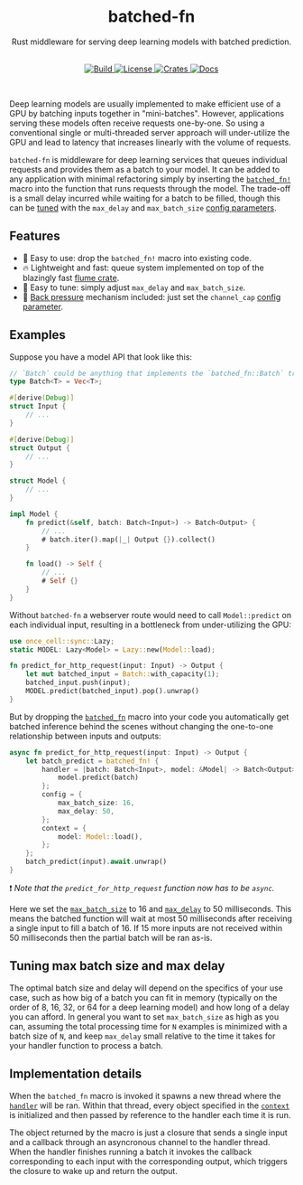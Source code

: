 <div align="center">
    <h1>batched-fn</h1>
    Rust middleware for serving deep learning models with batched prediction.
</div>
<br/>
<p align="center">
    <a href="https://github.com/epwalsh/batched-fn/actions">
        <img alt="Build" src="https://github.com/epwalsh/batched-fn/workflows/CI/badge.svg?event=push&branch=master">
    </a>
    <a href="https://github.com/epwalsh/batched-fn/blob/master/LICENSE">
        <img alt="License" src="https://img.shields.io/github/license/epwalsh/batched-fn.svg?color=blue&cachedrop">
    </a>
    <a href="https://crates.io/crates/batched-fn">
        <img alt="Crates" src="https://img.shields.io/crates/v/batched-fn.svg?color=blue">
    </a>
    <a href="https://docs.rs/batched-fn/">
        <img alt="Docs" src="https://img.shields.io/badge/docs.rs-API%20docs-blue">
    </a>
</p>
<br/>

Deep learning models are usually implemented to make efficient use of a GPU by batching inputs together
in "mini-batches". However, applications serving these models often receive requests one-by-one.
So using a conventional single or multi-threaded server approach will under-utilize the GPU and lead to latency that increases
linearly with the volume of requests.

`batched-fn` is middleware for deep learning services that queues individual requests and provides them as a batch
to your model. It can be added to any application with minimal refactoring simply by inserting the [`batched_fn!`](macro.batched_fn.html)
macro into the function that runs requests through the model.
The trade-off is a small delay incurred while waiting for a batch to be filled,
though this can be [tuned](#tuning-max-batch-size-and-delay) with the `max_delay` and `max_batch_size` [config parameters](macro.batched_fn.html#config).

## Features

- 🚀 Easy to use: drop the `batched_fn!` macro into existing code.
- 🔥 Lightweight and fast: queue system implemented on top of the blazingly fast [flume crate](https://github.com/zesterer/flume).
- 🙌 Easy to tune: simply adjust `max_delay` and `max_batch_size`.
- 🛑 [Back pressure](https://medium.com/@jayphelps/backpressure-explained-the-flow-of-data-through-software-2350b3e77ce7) mechanism included: just set the `channel_cap` [config parameter](macro.batched_fn.html#config).

## Examples

Suppose you have a model API that look like this:

```rust
// `Batch` could be anything that implements the `batched_fn::Batch` trait.
type Batch<T> = Vec<T>;

#[derive(Debug)]
struct Input {
    // ...
}

#[derive(Debug)]
struct Output {
    // ...
}

struct Model {
    // ...
}

impl Model {
    fn predict(&self, batch: Batch<Input>) -> Batch<Output> {
        // ...
        # batch.iter().map(|_| Output {}).collect()
    }

    fn load() -> Self {
        // ...
        # Self {}
    }
}
```

Without `batched-fn` a webserver route would need to call `Model::predict` on each
individual input, resulting in a bottleneck from under-utilizing the GPU:

```rust
use once_cell::sync::Lazy;
static MODEL: Lazy<Model> = Lazy::new(Model::load);

fn predict_for_http_request(input: Input) -> Output {
    let mut batched_input = Batch::with_capacity(1);
    batched_input.push(input);
    MODEL.predict(batched_input).pop().unwrap()
}
```

But by dropping the [`batched_fn`](macro.batched_fn.html) macro into your code you automatically get batched
inference behind the scenes without changing the one-to-one relationship between inputs and
outputs:

```rust
async fn predict_for_http_request(input: Input) -> Output {
    let batch_predict = batched_fn! {
        handler = |batch: Batch<Input>, model: &Model| -> Batch<Output> {
            model.predict(batch)
        };
        config = {
            max_batch_size: 16,
            max_delay: 50,
        };
        context = {
            model: Model::load(),
        };
    };
    batch_predict(input).await.unwrap()
}
```

❗️ *Note that the `predict_for_http_request` function now has to be `async`.*

Here we set the [`max_batch_size`](macro.batch.html#config) to 16 and [`max_delay`](macro.batched_fn.html#config)
to 50 milliseconds. This means the batched function will wait at most 50 milliseconds after receiving a single
input to fill a batch of 16. If 15 more inputs are not received within 50 milliseconds
then the partial batch will be ran as-is.

## Tuning max batch size and max delay

The optimal batch size and delay will depend on the specifics of your use case, such as how big of a batch you can fit in memory
(typically on the order of 8, 16, 32, or 64 for a deep learning model) and how long of a delay you can afford.
In general you want to set `max_batch_size` as high as you can, assuming the total processing time for `N` examples is minimized
with a batch size of `N`, and keep `max_delay` small relative to the time it takes for your
handler function to process a batch.

## Implementation details

When the `batched_fn` macro is invoked it spawns a new thread where the
[`handler`](macro.batched_fn.html#hanlder) will
be ran. Within that thread, every object specified in the [`context`](macro.batched_fn.html#context)
is initialized and then passed by reference to the handler each time it is run.

The object returned by the macro is just a closure that sends a single input and a callback
through an asyncronous channel to the handler thread. When the handler finishes
running a batch it invokes the callback corresponding to each input with the corresponding output,
which triggers the closure to wake up and return the output.
